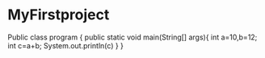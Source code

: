# MyFirstproject
Public class program
{
public static void main(String[] args){
int a=10,b=12;
int c=a+b;
System.out.println(c)
}
}
